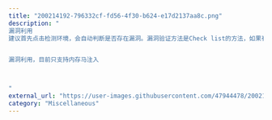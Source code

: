 ```yaml
---
title: "200214192-796332cf-fd56-4f30-b624-e17d2137aa8c.png"
description: "
漏洞利用
建议首先点击检测环境，会自动判断是否存在漏洞。漏洞验证方法是Check list的方法，如果有更好的方法可以提交工单会考虑添加。


漏洞利用，目前只支持内存马注入



"
external_url: "https://user-images.githubusercontent.com/47944478/200214192-796332cf-fd56-4f30-b624-e17d2137aa8c.png"
category: "Miscellaneous"
---
```



